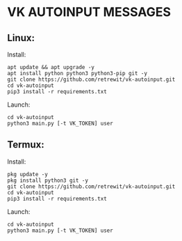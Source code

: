 # VK AUTOINPUT MESSAGES
## Linux:
Install:
```
apt update && apt upgrade -y
apt install python python3 python3-pip git -y
git clone https://github.com/retrewit/vk-autoinput.git
cd vk-autoinput
pip3 install -r requirements.txt
```
Launch:
```
cd vk-autoinput
python3 main.py [-t VK_TOKEN] user
```
## Termux:
Install:
```
pkg update -y
pkg install python3 git -y
git clone https://github.com/retrewit/vk-autoinput.git
cd vk-autoinput
pip3 install -r requirements.txt
```
Launch:
```
cd vk-autoinput
python3 main.py [-t VK_TOKEN] user
```
